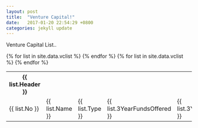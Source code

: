 ```yaml
---
layout: post
title:  "Venture Capital!"
date:   2017-01-20 22:54:29 +0800
categories: jekyll update
---
```

Venture Capital List..

<table  align="left">
  <tr>
  {% for list in site.data.vclist %}
  <th>
   {{ list.Header }}
  </th>	
  {% endfor %}
  
  
  <tr>
  {% for list in site.data.vclist %}
   <td>
        {{ list.No }}
    </td>
     <td>
        {{ list.Name }}
    </td>
      <td>
        {{ list.Type }}
    </td>
     <td>
        {{ list.3YearFundsOffered }}
    </td>
    <td>
        {{ list.3YearFundsSold }}
    </td>
     <td>
        {{ list.EstMostRecentFundDate }}
    </td>
    <td>
        {{ list.InvestorLocation }}
    </td>
    <td>
        {{ list.InvestorCity }}
    </td>
      <td>
        {{ list.InvestorState }}
    </td>
     <td>
        {{ list.InvestorCountry }}
    </td>
     <td>
        {{ list.PortfolioSize }}
    </td>
       <td>
        {{ list.NumberofDeals }}
    </td>
    <td>
        {{ list.Website }}
    </td>
    <td>
        {{ list.AverageGrowthScore}}
    </td>
  </tr>
  {% endfor %}
</table>
